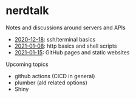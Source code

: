 # nerdtalk
Notes and discussions around servers and APIs

- [2020-12-18](2020-12-18-cli-basics.md): ssh/terminal basics
- [2021-01-08](2021-01-08-http-basics-and-shell-scripts.md): http basics and shell scripts
- [2021-01-15](2021-01-15-github-pages.md): GitHub pages and static websites

Upcoming topics

- github actions (CICD in general)
- plumber (ald related options)
- Shiny
